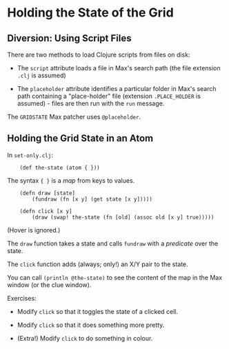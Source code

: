 # Holding the State of the Grid

## Diversion: Using Script Files

There are two methods to load Clojure scripts from files on disk:

* The `script` attribute loads a file in Max's search path (the file
  extension `.clj` is assumed)
  
* The `placeholder` attribute identifies a particular folder in Max's
  search path containing a "place-holder" file (extension
  `.PLACE_HOLDER` is assumed) - files are then run with the `run`
  message.

The `GRIDSTATE` Max patcher uses `@placeholder`.

## Holding the Grid State in an Atom

In `set-only.clj`:

		(def the-state (atom { }))

The syntax `{ }` is a *map* from keys to values.

		(defn draw [state]
		    (fundraw (fn [x y] (get state [x y]))))

		(defn click [x y]
		    (draw (swap! the-state (fn [old] (assoc old [x y] true)))))

(Hover is ignored.)

The `draw` function takes a state and calls `fundraw` with a *predicate*
over the state.

The `click` function adds (always; only!) an X/Y pair to the state.

You can call `(println @the-state)` to see the content of the map in
the Max window (or the clue window).

Exercises:

* Modify `click` so that it toggles the state of a clicked cell.

* Modify `click` so that it does something more pretty.

* (Extra!) Modify `click` to do something in colour.
